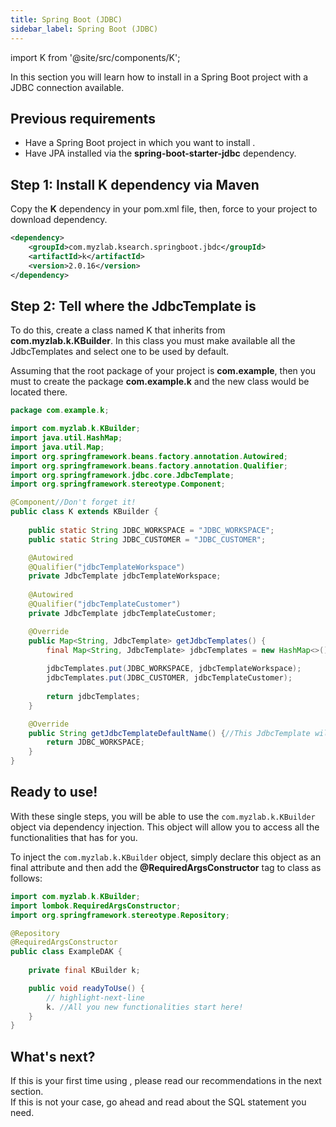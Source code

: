 ```yaml
---
title: Spring Boot (JDBC)
sidebar_label: Spring Boot (JDBC)
---
```


import K from '@site/src/components/K';

In this section you will learn how to install <K/> in a Spring Boot project with a JDBC connection available.

## Previous requirements

- Have a Spring Boot project in which you want to install <K/>.
- Have JPA installed via the **spring-boot-starter-jdbc** dependency.

## Step 1: Install K dependency via Maven

Copy the **K** dependency in your pom.xml file, then, force to your project to download dependency.

```xml showLineNumbers
<dependency>
    <groupId>com.myzlab.ksearch.springboot.jbdc</groupId>
    <artifactId>k</artifactId>
    <version>2.0.16</version>
</dependency>
```

## Step 2: Tell <K/> where the JdbcTemplate is

To do this, create a class named K that inherits from **com.myzlab.k.KBuilder**. In this class you must make available all the JdbcTemplates and select one to be used by default.

Assuming that the root package of your project is **com.example**, then you must to create the package **com.example.k** and the new class would be located there.

```java showLineNumbers
package com.example.k;

import com.myzlab.k.KBuilder;
import java.util.HashMap;
import java.util.Map;
import org.springframework.beans.factory.annotation.Autowired;
import org.springframework.beans.factory.annotation.Qualifier;
import org.springframework.jdbc.core.JdbcTemplate;
import org.springframework.stereotype.Component;

@Component//Don't forget it!
public class K extends KBuilder {
    
    public static String JDBC_WORKSPACE = "JDBC_WORKSPACE";
    public static String JDBC_CUSTOMER = "JDBC_CUSTOMER";

    @Autowired
    @Qualifier("jdbcTemplateWorkspace")
    private JdbcTemplate jdbcTemplateWorkspace;
    
    @Autowired
    @Qualifier("jdbcTemplateCustomer")
    private JdbcTemplate jdbcTemplateCustomer;

    @Override
    public Map<String, JdbcTemplate> getJdbcTemplates() {
        final Map<String, JdbcTemplate> jdbcTemplates = new HashMap<>();
        
        jdbcTemplates.put(JDBC_WORKSPACE, jdbcTemplateWorkspace);
        jdbcTemplates.put(JDBC_CUSTOMER, jdbcTemplateCustomer);
        
        return jdbcTemplates;
    }

    @Override
    public String getJdbcTemplateDefaultName() {//This JdbcTemplate will be used always by default!
        return JDBC_WORKSPACE;
    }
}
```

## Ready to use!

With these single steps, you will be able to use the `com.myzlab.k.KBuilder` object via dependency injection. This object will allow you to access all the functionalities that <K/> has for you.

To inject the `com.myzlab.k.KBuilder` object, simply declare this object as an final attribute and then add the **@RequiredArgsConstructor** tag to class as follows:

```java showLineNumbers
import com.myzlab.k.KBuilder;
import lombok.RequiredArgsConstructor;
import org.springframework.stereotype.Repository;

@Repository
@RequiredArgsConstructor
public class ExampleDAK {
    
    private final KBuilder k;

    public void readyToUse() {
        // highlight-next-line
        k. //All you new functionalities start here!
    }
}
```

## What's next?

If this is your first time using <K/>, please read our recommendations in the next section.<br/>
If this is not your case, go ahead and read about the SQL statement you need.